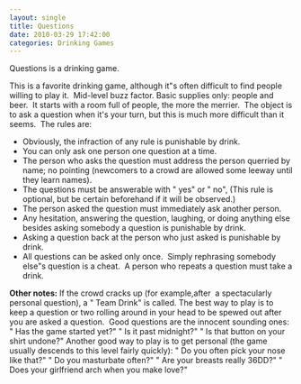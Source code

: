 ```yaml
---
layout: single
title: Questions
date: 2010-03-29 17:42:00
categories: Drinking Games
---
```

Questions is a drinking game.

This is a favorite drinking game, although it&quot;s often difficult to find people willing to play it.  Mid-level buzz factor. Basic supplies only: people and beer.  It starts with a room full of people, the more the merrier.  The object is to ask a question when it's your turn, but this is much more difficult than it seems.  The rules are:
<ul>
	<li>Obviously, the infraction of any rule is punishable by drink.</li>
	<li>You can only ask one person one question at a time.</li>
	<li>The person who asks the question must address the person querried by name; no pointing (newcomers to a crowd are allowed some leeway until they learn names).</li>
	<li>The questions must be answerable with "
yes" or "
no", (This rule is optional, but be certain beforehand if it will be observed.)</li>
	<li>The person asked the question must immediately ask another person.</li>
	<li>Any hesitation, answering the question, laughing, or doing anything else besides asking somebody a question is punishable by drink.</li>
	<li>Asking a question back at the person who just asked is punishable by drink.</li>
	<li>All questions can be asked only once.  Simply rephrasing somebody else&quot;s question is a cheat.  A person who repeats a question must take a drink.</li>
</ul>
<strong>Other notes:</strong>
If the crowd cracks up (for example,after  a spectacularly personal question), a "
Team Drink" is called.
The best way to play is to keep a question or two rolling around in your head to be spewed out after you are asked a question.  Good questions are the innocent sounding ones: "
Has the game started yet?" "
Is it past midnight?" "
Is that button on your shirt undone?"
Another good way to play is to get personal (the game usually descends to this level fairly quickly): "
Do you often pick your nose like that?" "
Do you masturbate often?" "
Are your breasts really 36DD?" "
Does your girlfriend arch when you make love?"
